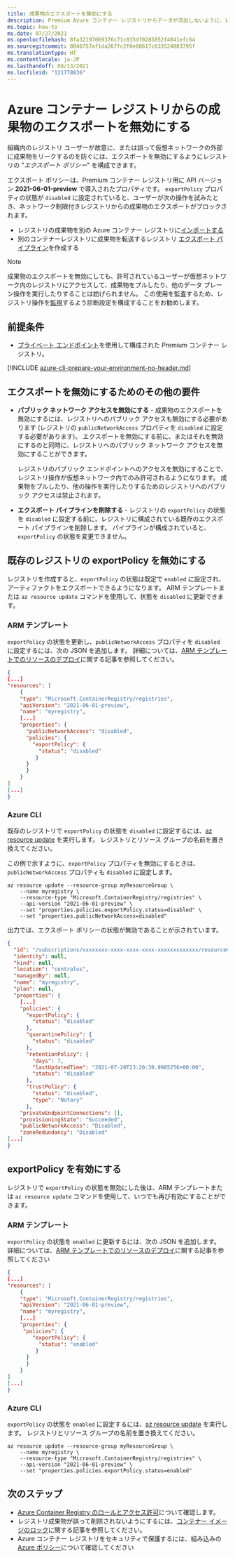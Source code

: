 ```yaml
---
title: 成果物のエクスポートを無効にする
description: Premium Azure コンテナー レジストリからデータが流出しないように、レジストリのプロパティを設定します。
ms.topic: how-to
ms.date: 07/27/2021
ms.openlocfilehash: 8fa32197069376c71c035df0285852f4041efc64
ms.sourcegitcommit: 0046757af1da267fc2f0e88617c633524883795f
ms.translationtype: HT
ms.contentlocale: ja-JP
ms.lasthandoff: 08/13/2021
ms.locfileid: "121778836"
---
```

# <a name="disable-export-of-artifacts-from-an-azure-container-registry"></a>Azure コンテナー レジストリからの成果物のエクスポートを無効にする 

組織内のレジストリ ユーザーが故意に、または誤って仮想ネットワークの外部に成果物をリークするのを防ぐには、エクスポートを無効にするようにレジストリの "*エクスポート ポリシー*" を構成できます。

エクスポート ポリシーは、Premium コンテナー レジストリ用に API バージョン **2021-06-01-preview** で導入されたプロパティです。 `exportPolicy` プロパティの状態が `disabled` に設定されていると、ユーザーが次の操作を試みたとき、ネットワーク制限付きレジストリからの成果物のエクスポートがブロックされます。

* レジストリの成果物を別の Azure コンテナー レジストリに[インポートする](container-registry-import-images.md)
* 別のコンテナーレジストリに成果物を転送するレジストリ [エクスポート パイプライン](container-registry-transfer-images.md)を作成する

> [!NOTE]
> 成果物のエクスポートを無効にしても、許可されているユーザーが仮想ネットワーク内のレジストリにアクセスして、成果物をプルしたり、他のデータ プレーン操作を実行したりすることは妨げられません。 この使用を監査するため、レジストリ操作を[監視](monitor-service.md)するよう診断設定を構成することをお勧めします。 

## <a name="prerequisites"></a>前提条件

* [プライベート エンドポイント](container-registry-private-link.md)を使用して構成された Premium コンテナー レジストリ。

[!INCLUDE [azure-cli-prepare-your-environment-no-header.md](../../includes/azure-cli-prepare-your-environment-no-header.md)]

## <a name="other-requirements-to-disable-exports"></a>エクスポートを無効にするためのその他の要件

* **パブリック ネットワーク アクセスを無効にする** - 成果物のエクスポートを無効にするには、レジストリへのパブリック アクセスも無効にする必要があります (レジストリの `publicNetworkAccess` プロパティを `disabled` に設定する必要があります)。 エクスポートを無効にする前に、またはそれを無効にするのと同時に、レジストリへのパブリック ネットワーク アクセスを無効にすることができます。

    レジストリのパブリック エンドポイントへのアクセスを無効にすることで、レジストリ操作が仮想ネットワーク内でのみ許可されるようになります。 成果物をプルしたり、他の操作を実行したりするためのレジストリへのパブリック アクセスは禁止されます。 

*  **エクスポート パイプラインを削除する** - レジストリの `exportPolicy` の状態を `disabled` に設定する前に、レジストリに構成されている既存のエクスポート パイプラインを削除します。 パイプラインが構成されていると、`exportPolicy` の状態を変更できません。

## <a name="disable-exportpolicy-for-an-existing-registry"></a>既存のレジストリの exportPolicy を無効にする

レジストリを作成すると、`exportPolicy` の状態は既定で `enabled` に設定され、アーティファクトをエクスポートできるようになります。 ARM テンプレートまたは `az resource update` コマンドを使用して、状態を `disabled` に更新できます。

### <a name="arm-template"></a>ARM テンプレート 

`exportPolicy` の状態を更新し、`publicNetworkAccess` プロパティを `disabled` に設定するには、次の JSON を追加します。 詳細については、[ARM テンプレートでのリソースのデプロイ](../azure-resource-manager/templates/deploy-cli.md)に関する記事を参照してください。

```json
{
[...]
"resources": [
    {
    "type": "Microsoft.ContainerRegistry/registries",
    "apiVersion": "2021-06-01-preview",
    "name": "myregistry",
    [...]
    "properties": {
      "publicNetworkAccess": "disabled",
      "policies": {
        "exportPolicy": {
          "status": "disabled"
         }
      }
      }
    }
]
[...]
}
```

### <a name="azure-cli"></a>Azure CLI

既存のレジストリで `exportPolicy` の状態を `disabled` に設定するには、[az resource update](/cli/azure/resource/#az_resource_update) を実行します。 レジストリとリソース グループの名前を置き換えてください。

この例で示すように、`exportPolicy` プロパティを無効にするときは、`publicNetworkAccess` プロパティも `disabled` に設定します。

```azurecli
az resource update --resource-group myResourceGroup \
    --name myregistry \
    --resource-type "Microsoft.ContainerRegistry/registries" \
    --api-version "2021-06-01-preview" \
    --set "properties.policies.exportPolicy.status=disabled" \
    --set "properties.publicNetworkAccess=disabled"  
```

出力では、エクスポート ポリシーの状態が無効であることが示されています。

```json
{
  "id": "/subscriptions/xxxxxxxx-xxxx-xxxx-xxxx-xxxxxxxxxxxxx/resourceGroups/myResourceGroup/providers/Microsoft.ContainerRegistry/registries/myregistry",
  "identity": null,
  "kind": null,
  "location": "centralus",
  "managedBy": null,
  "name": "myregistry",
  "plan": null,
  "properties": {
    [...]
    "policies": {
      "exportPolicy": {
        "status": "disabled"
      },
      "quarantinePolicy": {
        "status": "disabled"
      },
      "retentionPolicy": {
        "days": 7,
        "lastUpdatedTime": "2021-07-20T23:20:30.9985256+00:00",
        "status": "disabled"
      },
      "trustPolicy": {
        "status": "disabled",
        "type": "Notary"
      },
    "privateEndpointConnections": [],
    "provisioningState": "Succeeded",
    "publicNetworkAccess": "Disabled",
    "zoneRedundancy": "Disabled"
[...]
}
```

## <a name="enable-exportpolicy"></a>exportPolicy を有効にする 

レジストリで `exportPolicy` の状態を無効にした後は、ARM テンプレートまたは `az resource update` コマンドを使用して、いつでも再び有効にすることができます。

### <a name="arm-template"></a>ARM テンプレート 

`exportPolicy` の状態を `enabled` に更新するには、次の JSON を追加します。 詳細については、[ARM テンプレートでのリソースのデプロイ](../azure-resource-manager/templates/deploy-cli.md)に関する記事を参照してください

```json
{
[...]
"resources": [
    {
    "type": "Microsoft.ContainerRegistry/registries",
    "apiVersion": "2021-06-01-preview",
    "name": "myregistry",
    [...]
    "properties": {
     "policies": {
        "exportPolicy": {
          "status": "enabled"
         }
      }
      }
    }
]
[...]
}
```

### <a name="azure-cli"></a>Azure CLI

`exportPolicy` の状態を `enabled` に設定するには、[az resource update](/cli/azure/resource/#az_resource_update) を実行します。 レジストリとリソース グループの名前を置き換えてください。

```azurecli
az resource update --resource-group myResourceGroup \
    --name myregistry \
    --resource-type "Microsoft.ContainerRegistry/registries" \
    --api-version "2021-06-01-preview" \
    --set "properties.policies.exportPolicy.status=enabled"
```
 
## <a name="next-steps"></a>次のステップ

* [Azure Container Registry のロールとアクセス許可](container-registry-roles.md)について確認します。
* レジストリ成果物が誤って削除されないようにするには、[コンテナー イメージのロック](container-registry-image-lock.md)に関する記事を参照してください。
* Azure コンテナー レジストリをセキュリティで保護するには、組み込みの [Azure ポリシー](container-registry-azure-policy.md)について確認してください
